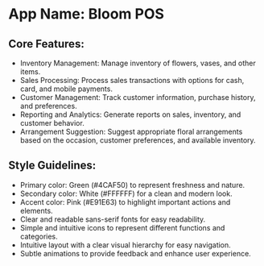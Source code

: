 # **App Name**: Bloom POS

## Core Features:

- Inventory Management: Manage inventory of flowers, vases, and other items.
- Sales Processing: Process sales transactions with options for cash, card, and mobile payments.
- Customer Management: Track customer information, purchase history, and preferences.
- Reporting and Analytics: Generate reports on sales, inventory, and customer behavior.
- Arrangement Suggestion: Suggest appropriate floral arrangements based on the occasion, customer preferences, and available inventory.

## Style Guidelines:

- Primary color: Green (#4CAF50) to represent freshness and nature.
- Secondary color: White (#FFFFFF) for a clean and modern look.
- Accent color: Pink (#E91E63) to highlight important actions and elements.
- Clear and readable sans-serif fonts for easy readability.
- Simple and intuitive icons to represent different functions and categories.
- Intuitive layout with a clear visual hierarchy for easy navigation.
- Subtle animations to provide feedback and enhance user experience.